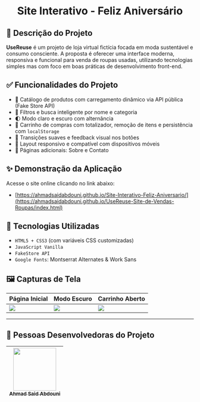 
<h1 align="center">Site Interativo - Feliz Aniversário</h1>



## :dart: Descrição do Projeto

**UseReuse** é um projeto de loja virtual fictícia focada em moda sustentável e consumo consciente. A proposta é oferecer uma interface moderna, responsiva e funcional para venda de roupas usadas, utilizando tecnologias simples mas com foco em boas práticas de desenvolvimento front-end.

## :white_check_mark: Funcionalidades do Projeto

- 🛒 Catálogo de produtos com carregamento dinâmico via API pública (Fake Store API)
- 🎯 Filtros e busca inteligente por nome e categoria
- 🌓 Modo claro e escuro com alternância
- 💚 Carrinho de compras com totalizador, remoção de itens e persistência com `localStorage`
- 🔄 Transições suaves e feedback visual nos botões
- 📱 Layout responsivo e compatível com dispositivos móveis
- 🧾 Páginas adicionais: Sobre e Contato

## :sparkles: Demonstração da Aplicação

Acesse o site online clicando no link abaixo:

- [https://ahmadsaidabdouni.github.io/Site-Interativo-Feliz-Aniversario/](https://ahmadsaidabdouni.github.io/UseReuse-Site-de-Vendas-Roupas/index.html)

## :hammer: Tecnologias Utilizadas

- `HTML5 + CSS3` (com variáveis CSS customizadas)
- `JavaScript Vanilla`
- `FakeStore API`
- `Google Fonts`: Montserrat Alternates & Work Sans

## 🖼️ Capturas de Tela

| Página Inicial | Modo Escuro | Carrinho Aberto |
|----------------|-------------|------------------|
| ![](img/demo-home.png) | ![](img/demo-dark.png) | ![](img/demo-cart.png) |

---

## :raising_hand: Pessoas Desenvolvedoras do Projeto

| [<img loading="lazy" src="https://avatars.githubusercontent.com/u/75034691?v=4" width=115><br><sub>Ahmad Said Abdouni</sub>](https://github.com/AhmadSaidAbdouni) |
| :---: |
